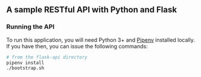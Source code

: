 ## A sample RESTful API with Python and Flask

### Running the API

To run this application, you will need Python 3+ and [Pipenv](https://pipenv.readthedocs.io/en/latest/) installed locally. If you have then, you can issue the following commands:

```bash
# from the flask-api directory
pipenv install
./bootstrap.sh 
```